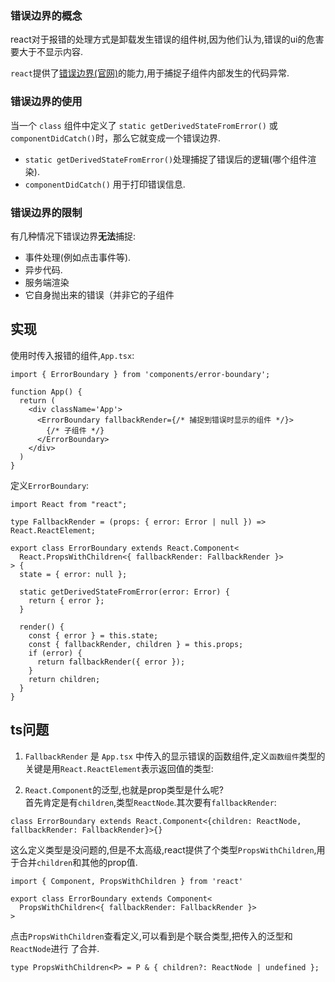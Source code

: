 ### 错误边界的概念

react对于报错的处理方式是卸载发生错误的组件树,因为他们认为,错误的ui的危害要大于不显示内容.

`react`提供了[错误边界(官网)](https://react.docschina.org/docs/error-boundaries.html)的能力,用于捕捉子组件内部发生的代码异常.

### 错误边界的使用

当一个 `class` 组件中定义了 `static getDerivedStateFromError()` 或 `componentDidCatch()`时，那么它就变成一个错误边界.

* `static getDerivedStateFromError()`处理捕捉了错误后的逻辑(哪个组件渲染).
* `componentDidCatch()` 用于打印错误信息.

### 错误边界的限制

有几种情况下错误边界**无法**捕捉:

* 事件处理(例如点击事件等).
* 异步代码.
* 服务端渲染
* 它自身抛出来的错误（并非它的子组件

## 实现

使用时传入报错的组件,`App.tsx`:
```tsx
import { ErrorBoundary } from 'components/error-boundary';

function App() {
  return (
    <div className='App'>
      <ErrorBoundary fallbackRender={/* 捕捉到错误时显示的组件 */}>
        {/* 子组件 */}
      </ErrorBoundary>
    </div>
  )
}
```
定义`ErrorBoundary`:
```tsx
import React from "react";

type FallbackRender = (props: { error: Error | null }) => React.ReactElement;

export class ErrorBoundary extends React.Component<
  React.PropsWithChildren<{ fallbackRender: FallbackRender }>
> {
  state = { error: null };

  static getDerivedStateFromError(error: Error) {
    return { error };
  }

  render() {
    const { error } = this.state;
    const { fallbackRender, children } = this.props;
    if (error) {
      return fallbackRender({ error });
    }
    return children;
  }
}
```

## ts问题

1. `FallbackRender` 是 `App.tsx` 中传入的显示错误的函数组件,定义`函数组件`类型的关键是用`React.ReactElement`表示返回值的类型:

2. `React.Component`的泛型,也就是prop类型是什么呢?  
首先肯定是有`children`,类型`ReactNode`.其次要有`fallbackRender`:
```tsx
class ErrorBoundary extends React.Component<{children: ReactNode, fallbackRender: FallbackRender}>{}
```

这么定义类型是没问题的,但是不太高级,react提供了个类型`PropsWithChildren`,用于合并`children`和其他的prop值.
```tsx
import { Component, PropsWithChildren } from 'react'

export class ErrorBoundary extends Component<
  PropsWithChildren<{ fallbackRender: FallbackRender }>
>
```
点击`PropsWithChildren`查看定义,可以看到是个联合类型,把传入的泛型和`ReactNode`进行 了合并.
```tsx
type PropsWithChildren<P> = P & { children?: ReactNode | undefined };
```


